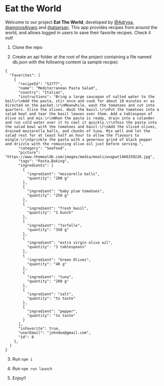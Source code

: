 # Eat the World

Welcome to our project **Eat The World**, developed by [@Adrysa](https://github.com/Adryisa), [@amorosAlvaro](https://github.com/amorosAlvaro) and [@alsersan](https://github.com/alsersan). This app provides recipes from around the world, and allows logged in users to save their favorite recipes. Check it out!

1. Clone the repo

2. Create an api folder at the root of the project containing a file named db.json with the following content (a sample recipe):

```
{
  "favorites": [
    {
      "recipeId": "52777",
      "name": "Mediterranean Pasta Salad",
      "country": "Italian",
      "instructions": "Bring a large saucepan of salted water to the boil\r\nAdd the pasta, stir once and cook for about 10 minutes or as directed on the packet.\r\nMeanwhile, wash the tomatoes and cut into quarters. Slice the olives. Wash the basil.\r\nPut the tomatoes into a salad bowl and tear the basil leaves over them. Add a tablespoon of olive oil and mix.\r\nWhen the pasta is ready, drain into a colander and run cold water over it to cool it quickly.\r\nToss the pasta into the salad bowl with the tomatoes and basil.\r\nAdd the sliced olives, drained mozzarella balls, and chunks of tuna. Mix well and let the salad rest for at least half an hour to allow the flavours to mingle.\r\nSprinkle the pasta with a generous grind of black pepper and drizzle with the remaining olive oil just before serving.",
      "category": "Seafood",
      "picture": "https://www.themealdb.com/images/media/meals/wvqpwt1468339226.jpg",
      "tags": "Pasta,Baking",
      "ingredients": [
        {
          "ingredient": "mozzarella balls",
          "quantity": "200 g"
        },
        {
          "ingredient": "baby plum tomatoes",
          "quantity": "250 g"
        },
        {
          "ingredient": "fresh basil",
          "quantity": "1 bunch"
        },
        {
          "ingredient": "farfalle",
          "quantity": "350 g"
        },
        {
          "ingredient": "extra virgin olive oil",
          "quantity": "3 tablespoons"
        },
        {
          "ingredient": "Green Olives",
          "quantity": "40 g"
        },
        {
          "ingredient": "tuna",
          "quantity": "200 g"
        },
        {
          "ingredient": "salt",
          "quantity": "to taste"
        },
        {
          "ingredient": "pepper",
          "quantity": "to taste"
        }
      ],
      "isFavorite": true,
      "userEmail": "johndoe@gmail.com",
      "id": 8
    },
  ]
}
```

3. Run `npm i`

4. Run `npm run launch`

5. Enjoy!!

